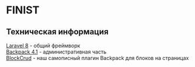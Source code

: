 # FINIST

## Техническая информация    
[Laravel 8](https://laravel.com/docs/8.x) - общий фреймворк  
[Backpack 4.1](https://backpackforlaravel.com) - административная часть  
[BlockCrud](https://packagist.org/packages/designcoda/backpack-blockcrud) - наш самописный плагин Backpack для блоков на страницах  
